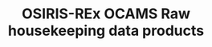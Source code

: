 ---
title: OSIRIS-REx OCAMS Raw housekeeping data products
permalink: /resource/orex/ocams/hkl0.html
layout: collection
dataset: urn-nasa-pds-orex_ocams-data_hkl0
tags: []
---